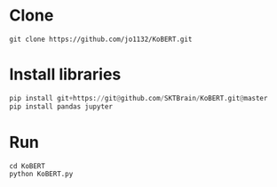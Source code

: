 # Clone 
```
git clone https://github.com/jo1132/KoBERT.git
```

# Install libraries
```python
pip install git+https://git@github.com/SKTBrain/KoBERT.git@master
pip install pandas jupyter
```

# Run
```pyhon
cd KoBERT
python KoBERT.py
```
